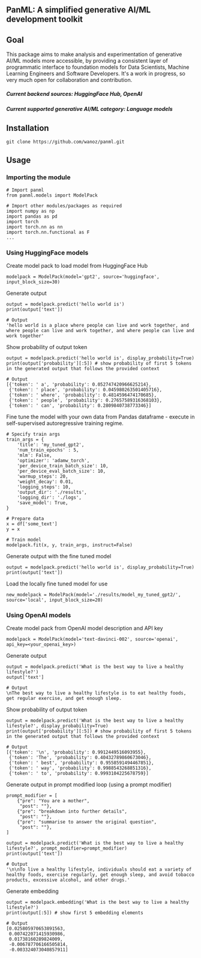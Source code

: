 ## PanML: A simplified generative AI/ML development toolkit

## Goal
This package aims to make analysis and experimentation of generative AI/ML models more accessible, by providing a consistent layer of programmatic interface to foundation models for Data Scientists, Machine Learning Engineers and Software Developers. It's a work in progress, so very much open for collaboration and contribution. 

##### *Current backend sources: HuggingFace Hub, OpenAI*
##### *Current supported generative AI/ML category: Language models*

## Installation
```
git clone https://github.com/wanoz/panml.git
```

## Usage
### Importing the module
```
# Import panml
from panml.models import ModelPack

# Import other modules/packages as required
import numpy as np
import pandas as pd
import torch
import torch.nn as nn
import torch.nn.functional as F
...
```

### Using HuggingFace models
Create model pack to load model from HuggingFace Hub
```
modelpack = ModelPack(model='gpt2', source='huggingface', input_block_size=30)
```

Generate output
```
output = modelpack.predict('hello world is')
print(output['text'])
```
```
# Output
'hello world is a place where people can live and work together, and where people can live and work together, and where people can live and work together'
```

Show probability of output token
```
output = modelpack.predict('hello world is', display_probability=True)
print(output['probability'][:5]) # show probability of first 5 tokens in the generated output that follows the provided context
```
```
# Output
[{'token': ' a', 'probability': 0.052747420966625214},
 {'token': ' place', 'probability': 0.045980263501405716},
 {'token': ' where', 'probability': 0.4814596474170685},
 {'token': ' people', 'probability': 0.27657589316368103},
 {'token': ' can', 'probability': 0.2809840738773346}]
```
 
Fine tune the model with your own data from Pandas dataframe - execute in self-supervised autoregressive training regime.
```
# Specify train args
train_args = {
    'title': 'my_tuned_gpt2',
    'num_train_epochs' : 5,
    'mlm': False,
    'optimizer': 'adamw_torch',
    'per_device_train_batch_size': 10,
    'per_device_eval_batch_size': 10,
    'warmup_steps': 20,
    'weight_decay': 0.01,
    'logging_steps': 10,
    'output_dir': './results',
    'logging_dir': './logs',
    'save_model': True,
}

# Prepare data
x = df['some_text']
y = x

# Train model
modelpack.fit(x, y, train_args, instruct=False)
```

Generate output with the fine tuned model
```
output = modelpack.predict('hello world is', display_probability=True)
print(output['text'])
```

Load the locally fine tuned model for use
```
new_modelpack = ModelPack(model='./results/model_my_tuned_gpt2/', source='local', input_block_size=20)
```

### Using OpenAI models
Create model pack from OpenAI model description and API key
```
modelpack = ModelPack(model='text-davinci-002', source='openai', api_key=<your_openai_key>)
```

Generate output
```
output = modelpack.predict('What is the best way to live a healthy lifestyle?')
output['text']
```
```
# Output
\nThe best way to live a healthy lifestyle is to eat healthy foods, get regular exercise, and get enough sleep.
```

Show probability of output token
```
output = modelpack.predict('What is the best way to live a healthy lifestyle?', display_probability=True)
print(output['probability'][:5]) # show probability of first 5 tokens in the generated output that follows the provided context
```
```
# Output
[{'token': '\n', 'probability': 0.9912449516093955},
 {'token': 'The', 'probability': 0.40432789860673046},
 {'token': ' best', 'probability': 0.9558591494467851},
 {'token': ' way', 'probability': 0.9988543268851316},
 {'token': ' to', 'probability': 0.9993104225678759}]
```

Generate output in prompt modified loop (using a prompt modifier)
```
prompt_modifier = [
    {"pre": "You are a mother", 
     "post": ""},
    {"pre": "breakdown into further details", 
     "post": ""},
    {"pre": "summarise to answer the original question", 
     "post": ""},
]

output = modelpack.predict('What is the best way to live a healthy lifestyle?', prompt_modifier=prompt_modifier)
print(output['text'])
```
```
# Output
'\n\nTo live a healthy lifestyle, individuals should eat a variety of healthy foods, exercise regularly, get enough sleep, and avoid tobacco products, excessive alcohol, and other drugs.'
```

Generate embedding
```
output = modelpack.embedding('What is the best way to live a healthy lifestyle?')
print(output[:5]) # show first 5 embedding elements
```
```
# Output
[0.025805970653891563,
 0.007422071415930986,
 0.01738160289824009,
 -0.006787706166505814,
 -0.003324073040857911]
```
